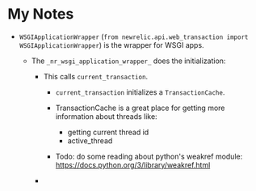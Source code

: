 # My Notes

* `WSGIApplicationWrapper` (`from newrelic.api.web_transaction import WSGIApplicationWrapper`) is the wrapper for WSGI apps.

    * The `_nr_wsgi_application_wrapper_` does the initialization:

        * This calls `current_transaction`. 

            * `current_transaction` initializes a `TransactionCache`. 

            * TransactionCache is a great place for getting more information about threads
            like: 
                * getting current thread id
                * active_thread

            * Todo: do some reading about python's weakref module: 
            https://docs.python.org/3/library/weakref.html

        * 